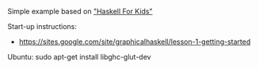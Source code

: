 Simple example based on 
  ["Haskell For Kids"](https://cdsmith.wordpress.com/2011/08/16/haskell-for-kids-week-1/)

Start-up instructions:
* https://sites.google.com/site/graphicalhaskell/lesson-1-getting-started

Ubuntu:
sudo apt-get install libghc-glut-dev
